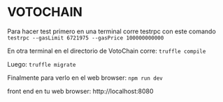 # VOTOCHAIN

Para hacer test primero en una terminal corre testrpc con este comando
`testrpc --gasLimit 6721975 --gasPrice 100000000000`

En otra terminal en el directorio de VotoChain corre:
`truffle compile`

Luego:
`truffle migrate `

Finalmente para verlo en el web browser:
`npm run dev`

front end en tu web browser:
http://localhost:8080

